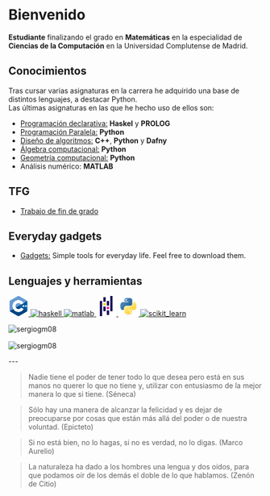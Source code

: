 # Bienvenido

**Estudiante** finalizando el grado en **Matemáticas** en la especialidad de **Ciencias de la Computación** en la Universidad Complutense de Madrid.

## Conocimientos

Tras cursar varias asignaturas en la carrera he adquirido una base de distintos lenguajes, a destacar Python.  
Las últimas asignaturas en las que he hecho uso de ellos son:

* [Programación declarativa:](https://github.com/SergioGM08/PRDE-22-23.git) **Haskel**  y **PROLOG**
* [Programación Paralela:](https://github.com/SergioGM08/PRPA-22-23.git) **Python**
* [Diseño de algoritmos:](https://github.com/SergioGM08/DIAL-22-23.git) **C++**, **Python** y **Dafny**
* [Álgebra computacional:](https://github.com/SergioGM08/ALCP-23-24.git) **Python**
* [Geometría computacional:](https://github.com/SergioGM08/GCOM-23-24) **Python**
* Análisis numérico: **MATLAB**

## TFG
* [Trabajo de fin de grado](https://github.com/SergioGM08/TFG)

## Everyday gadgets
* [Gadgets:](https://github.com/SergioGM08/Gadgets) Simple tools for everyday life. Feel free to download them.

## Lenguajes y herramientas
<p align="left"> <a href="https://www.w3schools.com/cpp/" target="_blank" rel="noreferrer"> <img src="https://raw.githubusercontent.com/devicons/devicon/master/icons/cplusplus/cplusplus-original.svg" alt="cplusplus" width="40" height="40"/> </a> <a href="https://www.haskell.org/" target="_blank" rel="noreferrer"> <img src="https://upload.wikimedia.org/wikipedia/commons/1/1c/Haskell-Logo.svg" alt="haskell" width="40" height="40"/> </a> <a href="https://www.mathworks.com/" target="_blank" rel="noreferrer"> <img src="https://upload.wikimedia.org/wikipedia/commons/2/21/Matlab_Logo.png" alt="matlab" width="40" height="40"/> </a> <a href="https://pandas.pydata.org/" target="_blank" rel="noreferrer"> <img src="https://raw.githubusercontent.com/devicons/devicon/2ae2a900d2f041da66e950e4d48052658d850630/icons/pandas/pandas-original.svg" alt="pandas" width="40" height="40"/> </a> <a href="https://www.python.org" target="_blank" rel="noreferrer"> <img src="https://raw.githubusercontent.com/devicons/devicon/master/icons/python/python-original.svg" alt="python" width="40" height="40"/> </a> <a href="https://scikit-learn.org/" target="_blank" rel="noreferrer"> <img src="https://upload.wikimedia.org/wikipedia/commons/0/05/Scikit_learn_logo_small.svg" alt="scikit_learn" width="40" height="40"/> </a> </p>

<p align="left"> <img src="https://komarev.com/ghpvc/?username=sergiogm08&label=Profile%20views&color=0e75b6&style=flat" alt="sergiogm08" /> </p>
<p><img align="center" src="https://github-readme-stats.vercel.app/api/top-langs?username=sergiogm08&show_icons=true&locale=en&layout=compact" alt="sergiogm08" /></p>
---

>Nadie tiene el poder de tener todo lo que desea pero está en sus manos no querer lo que no tiene y, utilizar con entusiasmo de la mejor manera lo que si tiene. (Séneca)

>Sólo hay una manera de alcanzar la felicidad y es dejar de preocuparse por cosas que están más allá del poder o de nuestra voluntad. (Epicteto)

>Si no está bien, no lo hagas, si no es verdad, no lo digas. (Marco Aurelio)

>La naturaleza ha dado a los hombres una lengua y dos oídos, para que podamos oír de los demás el doble de lo que hablamos. (Zenón de Citio)
